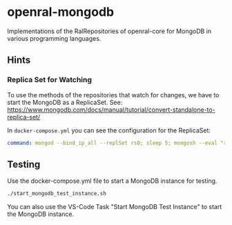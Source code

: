 # openral-mongodb

Implementations of the RalRepositories of openral-core for MongoDB in various programming languages.

## Hints

### Replica Set for Watching

To use the methods of the repositories that watch for changes, we have to start the MongoDB as a ReplicaSet.
See: https://www.mongodb.com/docs/manual/tutorial/convert-standalone-to-replica-set/

In `docker-compose.yml` you can see the configuration for the ReplicaSet:
    
```yaml
command: mongod --bind_ip_all --replSet rs0; sleep 5; mongosh --eval "rs.initiate()"
``` 


## Testing

Use the docker-compose.yml file to start a MongoDB instance for testing.

```bash
./start_mongodb_test_instance.sh
```

You can also use the VS-Code Task "Start MongoDB Test Instance" to start the MongoDB instance.